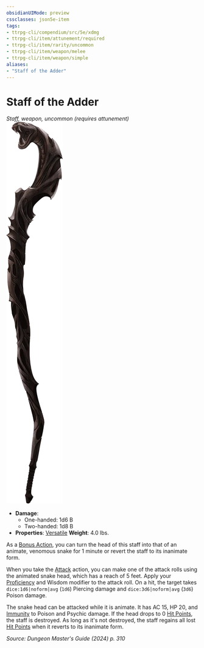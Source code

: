 ```yaml
---
obsidianUIMode: preview
cssclasses: json5e-item
tags:
- ttrpg-cli/compendium/src/5e/xdmg
- ttrpg-cli/item/attunement/required
- ttrpg-cli/item/rarity/uncommon
- ttrpg-cli/item/weapon/melee
- ttrpg-cli/item/weapon/simple
aliases: 
- "Staff of the Adder"
---
```

# Staff of the Adder
*Staff, weapon, uncommon (requires attunement)*  
![](3-Compendium/items/img/staff-of-the-adder.webp#right)

- **Damage**:
  - One-handed: 1d6 B
  - Two-handed: 1d8 B
- **Properties**: [Versatile](3-Compendium/rules/item-properties.md#Versatile)
**Weight**: 4.0 lbs.

As a [Bonus Action](3-Compendium/rules/variant-rules/bonus-action-xphb.md), you can turn the head of this staff into that of an animate, venomous snake for 1 minute or revert the staff to its inanimate form.

When you take the [Attack](3-Compendium/rules/actions.md#Attack) action, you can make one of the attack rolls using the animated snake head, which has a reach of 5 feet. Apply your [Proficiency](3-Compendium/rules/variant-rules/proficiency-xphb.md) and Wisdom modifier to the attack roll. On a hit, the target takes `dice:1d6|noform|avg` (`1d6`) Piercing damage and `dice:3d6|noform|avg` (`3d6`) Poison damage.

The snake head can be attacked while it is animate. It has AC 15, HP 20, and [Immunity](3-Compendium/rules/variant-rules/immunity-xphb.md) to Poison and Psychic damage. If the head drops to 0 [Hit Points](3-Compendium/rules/variant-rules/hit-points-xphb.md), the staff is destroyed. As long as it's not destroyed, the staff regains all lost [Hit Points](3-Compendium/rules/variant-rules/hit-points-xphb.md) when it reverts to its inanimate form.

*Source: Dungeon Master's Guide (2024) p. 310*